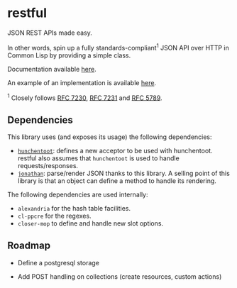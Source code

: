# restful

JSON REST APIs made easy.

In other words, spin up a fully standards-compliant<sup>1</sup> JSON API over HTTP
in Common Lisp by providing a simple class.

Documentation available [here][0].

An example of an implementation is available [here][4].

<sup>1</sup> Closely follows [RFC 7230][1], [RFC 7231][2] and [RFC 5789][3].

## Dependencies

This library uses (and exposes its usage) the following dependencies:

- [`hunchentoot`][5]: defines a new acceptor to be used with hunchentoot. restful
also assumes that `hunchentoot` is used to handle requests/responses.
- [`jonathan`][6]: parse/render JSON thanks to this library. A selling point
of this library is that an object can define a method to handle its rendering.

The following dependencies are used internally:

- `alexandria` for the hash table facilities.
- `cl-ppcre` for the regexes.
- `closer-mop` to define and handle new slot options.

## Roadmap

- Define a postgresql storage
- Add POST handling on collections (create resources, custom actions)


  [0]: http://rawgit.com/Ralt/restful/master/docs/api.html
  [1]: https://tools.ietf.org/html/rfc7230
  [2]: https://tools.ietf.org/html/rfc7231
  [3]: https://tools.ietf.org/html/rfc5789
  [4]: https://github.com/Ralt/restful-blog
  [5]: http://weitz.de/hunchentoot/
  [6]: https://github.com/Rudolph-Miller/jonathan/
